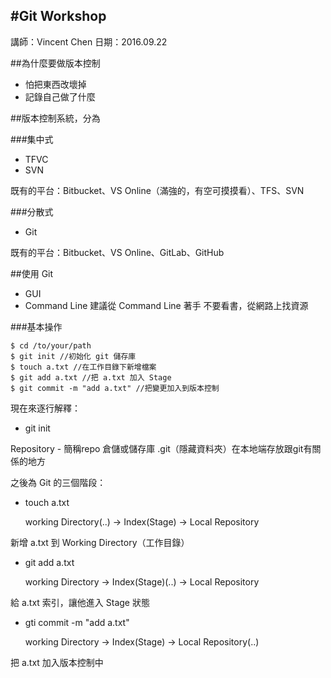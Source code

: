 #Git Workshop
---

講師：Vincent Chen 日期：2016.09.22

##為什麼要做版本控制
* 怕把東西改壞掉
* 記錄自己做了什麼

##版本控制系統，分為

###集中式
* TFVC
* SVN

既有的平台：Bitbucket、VS Online（滿強的，有空可摸摸看）、TFS、SVN

###分散式

* Git

既有的平台：Bitbucket、VS Online、GitLab、GitHub


##使用 Git

* GUI
* Command Line
建議從 Command Line 著手
不要看書，從網路上找資源

###基本操作

	$ cd /to/your/path
	$ git init //初始化 git 儲存庫
	$ touch a.txt //在工作目錄下新增檔案
	$ git add a.txt //把 a.txt 加入 Stage
	$ git commit -m "add a.txt" //把變更加入到版本控制

現在來逐行解釋：

* git init

Repository - 簡稱repo 倉儲或儲存庫
.git（隱藏資料夾）在本地端存放跟git有關係的地方

之後為 Git 的三個階段：

* touch a.txt

	working Directory(..) -> Index(Stage) -> Local Repository

新增 a.txt 到 Working Directory（工作目錄） 

* git add a.txt
	
	working Directory -> Index(Stage)(..) -> Local Repository

給 a.txt 索引，讓他進入 Stage 狀態

* gti commit -m "add a.txt"

	working Directory -> Index(Stage) -> Local Repository(..)

把 a.txt 加入版本控制中
